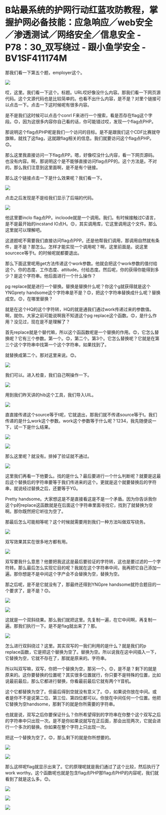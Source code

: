 # B站最系统的护网行动红蓝攻防教程，掌握护网必备技能：应急响应／web安全／渗透测试／网络安全／信息安全 - P78：30_双写绕过 - 跟小鱼学安全 - BV1SF411174M

那我们看一下第五个题，employer这个。

![](img/22a371869f5d4f234bccd181ac6b1b29_1.png)

哎，这里。我们看一下这个。标题。URL哎好像没什么内容。那我们看一下网页源代码。这个文源代码也是比较简单的。也看不出什么内容，是不是？对里个链接可以点击一下。点击一下这时候呢有很多内容。

是不是我们这时候可以点击个conrl F来进行一个搜索，看是否存在flag这个字段。😊，因为这很多内容你自己看的话，你可能错过哎，发现一个flag点PHP。

那说明这个flag点PHP呢是我们一个访问的目标。是不是跟我们这个CDF比赛就夺旗嘛，就找了这flag，这就跟flag相关的信息。我们就要访问这个flag点PHP。😊。

那么这里我直接访问一下flag点PP。嗯，好像哎没什么内容，看一下网页源码。也没有内容。啊，那说明这个是不能够直接访问flag点PP的。这个方法是。不对的。那么我们注意到这里面啊，是不是有个链接。

那么这个链接点击一下是什么效果呢？我们看一下。

![](img/22a371869f5d4f234bccd181ac6b1b29_3.png)

点击之后发现是不是给我们显示了后端的代码。

![](img/22a371869f5d4f234bccd181ac6b1b29_5.png)

他这里要inclo flag点PP。incloode就是一个调用。我们。有时候接触过C语言，是不是最开始的incstand IO点H。😊，其实调用库，它这里调用这个文件。那么这里就可以理解吧。

这道题呢不需要我们直接访问flag点PPP。还是他帮我们调用，那调用自然就有条件，是不是？那怎么。怎样才能实现一个调用呢？啊，这里前面是。说这里sourcece等于t。的时候呢就都要退出。

那么下面这里呢用get方法传递这个work参数。他就会把这个work参数的值付给这个。你的态度、工作态度、attitude。付给态度。然后呢，你的获得你能得到多少？是这个字符串。他后面进行一个什么操作？

pg replace就是进行一个替换。替换是替换什么呢？你这个g就获得就是这个YNGprety handsome这个字符串是不是？😊，把这个字符串替换成什么呢？替换成空。😊，在哪里替换？

就是在这个HQ的这个字符转，HQ的就是通我们通过work传递过来的参数值。啊，就你。大家之前可能说啊我不知道这个pg replace这个函数。😊，是什么作用？没见过，现在是不是理解了？

首先replace就是个替代嘛，所以这个函函数呢是一个替换的作用。😊，它怎么替换呢？它有三个参数。第一个。😊，第二个。第3个。它怎么替换呢？它就是在第三个这个字符串中找第一个这个字符串，如果找到了。

就替换成第二个。那对这里来说。😊。

![](img/22a371869f5d4f234bccd181ac6b1b29_7.png)

我们可以。进入检查，我们自己啊操作一下。

![](img/22a371869f5d4f234bccd181ac6b1b29_9.png)

用到我们昨天讲的hib这个工具，我们导入UIL。

![](img/22a371869f5d4f234bccd181ac6b1b29_11.png)

直直接传递这个source等于t呢，它就退出，那我们就不传递source等于t。我们传递的是什么work这个参数。work这个参数等于什么呢？1234，我先随便说一下，试一下是什么结果。



![](img/22a371869f5d4f234bccd181ac6b1b29_13.png)

![](img/22a371869f5d4f234bccd181ac6b1b29_14.png)

那么这里呢？就没有。排掉了验证就不通过。

![](img/22a371869f5d4f234bccd181ac6b1b29_16.png)

这里我们再看一下他要么。找的是什么？最后要进行一个什么判断呢？就要是这最后这个替换后的字符串要等于我们传进来的这个。更就是这个就要替换后的字符串，就说经过替换之后，还要等于YG。

Pretty handsome。大家想这是不是直接看这是不是一个矛盾。因为你告诉我你这个p的replace这函数就是在后面这个字符串里面寻找它，找到了就替换为空啊。那你既然把它听往为空了。

那最后怎么可能相等呢？这个时候就需要用到我们一种方法叫做双写绕务。

![](img/22a371869f5d4f234bccd181ac6b1b29_18.png)

双写效果其实在很多地方都有用。

![](img/22a371869f5d4f234bccd181ac6b1b29_20.png)

双写要我什么意思？他要把我这这是最后要验证的字符转，这也是要过滤的一个字符转。那么最后怎么实现它目的呢？我就在这个字符串中间，我再把它自己添加一遍。那你想是不是中间这个字产会不会替换为空，替换为空。

那之后呢，是不是它就没有了，那最终还得到YNGpre handsome就符合题目的一个要求了，是不是？😊。



![](img/22a371869f5d4f234bccd181ac6b1b29_22.png)

![](img/22a371869f5d4f234bccd181ac6b1b29_23.png)

这就是一个双斜绕果。那么我们就把这里。先复制一遍，在它中间啊，再复制一遍。那我们执行一下。是不是flag就出来了？那。



![](img/22a371869f5d4f234bccd181ac6b1b29_25.png)

怎么进行双斜绕过？这里。其实双写的一我们利用的是什么？就是我们的p replace函数，它是把这个替换为空了。替换为空。所以说我在这中间插入一下，它替换为空，它就不存在了，那就是原来的。字符串。

所以叫双写嘛，双写，你把一个替换为空，那另一个。😊，是不是？剩下的就是原来的。这你要替换的位置呢？其实很多位置就行，你只要不是特殊的位置，比如说最前最后，那么它都进行替换，你看最前最后它就有两个Y音机。

这个它都替换为空了。但最后得到空就没有意义了。😊，如果说你放在中间。或者是你不不是说第二位、第三位、第四位都可以。你放在中间任何一个位置。他把它替换为空handsome，那剩下的就是你所需要的字符串。

也就是说，双写之后你要保证什么？你所希望得到的字符串在你整个这个双写之后的字符串中只出现一次。是不是你如果说就写在正后面，那会出现两次，它就会进行一个多次的替换。你如果在整个字符上只出现一次。

把这一个替换为空了。😊，那么剩下的就是你所想要的。

![](img/22a371869f5d4f234bccd181ac6b1b29_27.png)

![](img/22a371869f5d4f234bccd181ac6b1b29_28.png)

那么这样呢flag就显示出来了。它的原理呢就是我们通过了这个比较，然后执行了work worthy。这个函数呢也就是包含flag点PHP那flag点PHP的内容呢，我们就看到了就是这么多。😊。



![](img/22a371869f5d4f234bccd181ac6b1b29_30.png)

![](img/22a371869f5d4f234bccd181ac6b1b29_31.png)

![](img/22a371869f5d4f234bccd181ac6b1b29_32.png)
